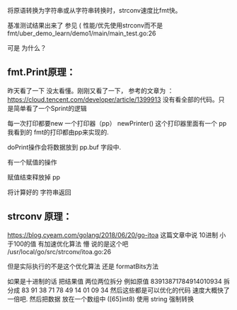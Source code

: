 将原语转换为字符串或从字符串转换时，strconv速度比fmt快。


基准测试结果出来了 参见  ( 性能/优先使用strconv而不是fmt/uber_demo_learn/demo1/main/main_test.go:26

可是 为什么？


## fmt.Print原理：
昨天看了一下 没太看懂。刚刚又看了一下，
参考的文章为 ： https://cloud.tencent.com/developer/article/1399913
没有看全部的代码。只是简单看了一个Sprint的逻辑

每一次打印都要new 一个打印器（pp） newPrinter()
这个打印器里面有一个 pp 我看到的 fmt的打印都由pp来实现的.

doPrint操作会将数据放到 pp.buf 字段中.

有一个赋值的操作 

赋值结束释放掉 pp

将计算好的 字符串返回 

## strconv 原理：
https://blog.cyeam.com/golang/2018/06/20/go-itoa
这篇文章中说 10进制 小于100的值 有加速优化算法 懵
说的是这个吧 /usr/local/go/src/strconv/itoa.go:26

但是实际执行的不是这个优化算法  还是 formatBits方法

如果是十进制的话
把结果值 两位两位拆分 例如原值  83913871784914010934 
拆分成 83 91 38 71 78 49 14 01 09 34
然后这些都是可以优化的代码 速度大概快了一倍吧.
然后把数据 放在一个数组中 ([65]int8) 使用 string 强制转换 